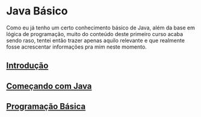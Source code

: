 # Java Básico

Como eu já tenho um certo conhecimento básico de Java, além da base em lógica de programação, muito do conteúdo deste primeiro curso acaba sendo raso, tentei então trazer apenas aquilo relevante e que realmente fosse acrescentar informações pra mim neste momento.

## [Introdução](./intro.md)
## [Começando com Java](./comecando.md)
## [Programação Básica](./programacaoBasica.md)